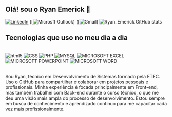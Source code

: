 ## Olá! sou o Ryan Emerick 👋



[![LinkedIn](https://img.shields.io/badge/LinkedIn-0077B5?style=for-the-badge&logo=linkedin&logoColor=white)](https://www.linkedin.com/in/ryan-emerick-borsanyi-64a25b304)
([![Microsft Outlook](https://img.shields.io/badge/Microsoft_Outlook-0078D4?style=for-the-badge&logo=microsoft-outlook&logoColor=white]))
([![Gmail](https://img.shields.io/badge/Gmail-D14836?style=for-the-badge&logo=gmail&logoColor=white))
![Ryan_Emerick GitHub stats](https://github-readme-stats.vercel.app/api?username=ryanemericck&show_icons=true&theme=dark)

## Tecnologias que uso no meu dia a dia

<div style="display: inline_block"><br/>
<img aling="center" alt="html5" src="https://img.shields.io/badge/HTML5-E34F26?style=for-the-badge&logo=html5&logoColor=white" > 
<img aling="center" alt="CSS" src="https://img.shields.io/badge/CSS3-1572B6?style=for-the-badge&logo=css3&logoColor=white" > 
<img aling="center" alt="PHP" src="https://img.shields.io/badge/PHP-777BB4?style=for-the-badge&logo=php&logoColor=white" > 
<img aling="center" alt="MYSQL" src="https://img.shields.io/badge/MySQL-00000F?style=for-the-badge&logo=mysql&logoColor=white" > 
<img aling="center" alt="MICROSOFT EXCEL" src="https://img.shields.io/badge/Microsoft_Excel-217346?style=for-the-badge&logo=microsoft-excel&logoColor=white" > 
<img aling="center" alt="MICROSOFT POWERPOINT" src="https://img.shields.io/badge/Microsoft_PowerPoint-B7472A?style=for-the-badge&logo=microsoft-powerpoint&logoColor=white" > 
<img aling="center" alt="MICROSOFT WORD" src="https://img.shields.io/badge/Microsoft_Word-2B579A?style=for-the-badge&logo=microsoft-word&logoColor=white" > 
</div></br>

Sou Ryan, técnico em Desenvolvimento de Sistemas formado pela ETEC. Uso o GitHub para compartilhar e colaborar em projetos pessoais e profissionais. Minha experiência é focada principalmente em Front-end, mas também trabalhei com Back-end durante o curso técnico, o que me deu uma visão mais ampla do processo de desenvolvimento. Estou sempre em busca de conhecimento e aprendizado contínuo para me capacitar cada vez mais profissionalmente.
